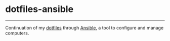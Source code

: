 # dotfiles-ansible
------------------

Continuation of my [dotfiles](https://github.com/kianmeng/dotfiles) through
[Ansible](http://www.ansible.com/), a tool to configure and manage computers.
